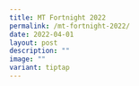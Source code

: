 ```yaml
---
title: MT Fortnight 2022
permalink: /mt-fortnight-2022/
date: 2022-04-01
layout: post
description: ""
image: ""
variant: tiptap
---
```

